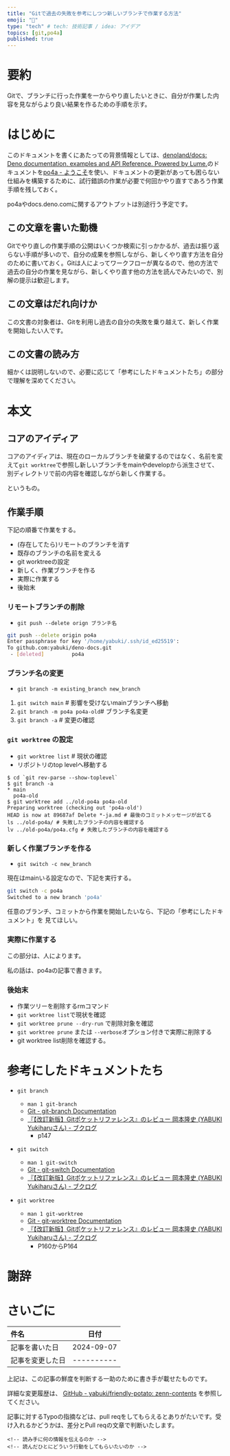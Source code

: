 ```yaml
---
title: "Gitで過去の失敗を参考にしつつ新しいブランチで作業する方法"
emoji: "👻"
type: "tech" # tech: 技術記事 / idea: アイデア
topics: [git,po4a]
published: true
---
```

# 要約

Gitで、ブランチに行った作業を一からやり直したいときに、自分が作業した内容を見ながらより良い結果を作るための手順を示す。

# はじめに

このドキュメントを書くにあたっての背景情報としては、[denoland/docs: Deno documentation, examples and API Reference. Powered by Lume.](https://github.com/denoland/docs)のドキュメントを[po4a - ようこそ](https://po4a.org/index.php.ja)を使い、ドキュメントの更新があっても困らない仕組みを構築するために、試行錯誤の作業が必要で何回かやり直すであろう作業手順を残しておく。

po4aやdocs.deno.comに関するアウトプットは別途行う予定です。

## この文章を書いた動機

Gitでやり直しの作業手順の公開はいくつか検索に引っかかるが、過去は振り返らない手順が多いので、自分の成果を参照しながら、新しくやり直す方法を自分のために書いておく。Gitは人によってワークフローが異なるので、他の方法で過去の自分の作業を見ながら、新しくやり直す他の方法を読んでみたいので、別解の提示は歓迎します。

## この文章はだれ向けか

この文書の対象者は、Gitを利用し過去の自分の失敗を乗り越えて、新しく作業を開始したい人です。

## この文書の読み方

細かくは説明しないので、必要に応じて「参考にしたドキュメントたち」の部分で理解を深めてください。

# 本文

## コアのアイディア

コアのアイディアは、現在のローカルブランチを破棄するのではなく、名前を変えて`git worktree`で参照し新しいブランチをmainやdevelopから派生させて、別ディレクトリで前の内容を確認しながら新しく作業する。

というもの。

## 作業手順

下記の順番で作業をする。

- (存在してたら)リモートのブランチを消す
- 既存のブランチの名前を変える
- git worktreeの設定
- 新しく、作業ブランチを作る
- 実際に作業する
- 後始末

### リモートブランチの削除

- `git push --delete orign ブランチ名`

```sh
git push --delete origin po4a 
Enter passphrase for key '/home/yabuki/.ssh/id_ed25519': 
To github.com:yabuki/deno-docs.git
 - [deleted]         po4a
```

### ブランチ名の変更

- `git branch -m existing_branch new_branch`

1. `git switch main` # 影響を受けないmainブランチへ移動
2. `git branch -m po4a po4a-old`# ブランチ名変更
3. `git branch -a` # 変更の確認

### `git worktree` の設定

- `git worktree list` # 現状の確認
- リポジトリのtop levelへ移動する

```
$ cd `git rev-parse --show-toplevel`
$ git branch -a
* main
  po4a-old
$ git worktree add ../old-po4a po4a-old
Preparing worktree (checking out 'po4a-old')
HEAD is now at 89687af Delete *-ja.md # 最後のコミットメッセージが出てる
ls ../old-po4a/ # 失敗したブランチの内容を確認する
lv ../old-po4a/po4a.cfg # 失敗したブランチの内容を確認する
```

### 新しく作業ブランチを作る

- `git switch -c new_branch`

現在はmainいる設定なので、下記を実行する。

```sh
git switch -c po4a
Switched to a new branch 'po4a'
```

任意のブランチ、コミットから作業を開始したいなら、下記の「参考にしたドキュメント」を
見てほしい。

### 実際に作業する

この部分は、人によります。

私の話は、po4aの記事で書きます。

### 後始末

- 作業ツリーを削除するrmコマンド
- `git worktree list`で現状を確認
- `git worktree prune --dry-run` で削除対象を確認
- `git worktree prune` または `--verbose`オプション付きで実際に削除する
- git worktree list削除を確認する。

# 参考にしたドキュメントたち

- `git branch`
  - `man 1 git-branch`
  - [Git - git-branch Documentation](https://git-scm.com/docs/git-branch)
  - [『【改訂新版】Gitポケットリファレンス』のレビュー 岡本隆史 (YABUKI Yukiharuさん) - ブクログ](https://booklog.jp/users/yyabuki/archives/1/4774185930)
    - p147

- `git switch`
  - `man 1 git-switch`
  - [Git - git-switch Documentation](https://git-scm.com/docs/git-switch)
  - [『【改訂新版】Gitポケットリファレンス』のレビュー 岡本隆史 (YABUKI Yukiharuさん) - ブクログ](https://booklog.jp/users/yyabuki/archives/1/4774185930)

- `git worktree`
  - `man 1 git-worktree`
  - [Git - git-worktree Documentation](https://git.github.io/git-scm.com/docs/git-worktree)
  - [『【改訂新版】Gitポケットリファレンス』のレビュー 岡本隆史 (YABUKI Yukiharuさん) - ブクログ](https://booklog.jp/users/yyabuki/archives/1/4774185930)
    - P160からP164

# 謝辞

# さいごに

|     件名       |   日付   |
|:----           |:----:|
|記事を書いた日  |2024-09-07|
|記事を変更した日|----------|

上記は、この記事の鮮度を判断する一助のために書き手が載せたものです。

詳細な変更履歴は、 [GitHub - yabuki/friendly-potato: zenn-contents](https://github.com/yabuki/friendly-potato) を参照してください。

記事に対するTypoの指摘などは、pull reqをしてもらえるとありがたいです。受け入れるかどうかは、差分とPull reqの文章で判断いたします。

<!-- 文章の目的は何か -->
    <!-- 読み手に何の情報を伝えるのか -->
    <!-- 読んだひとにどういう行動をしてもらいたいのか -->
<!-- だれに向けての文章か -->
<!-- この文章の肝はどこか -->
